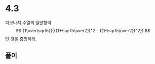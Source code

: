 # 4.3

피보나치 수열의 일반항이
$$
{1\over\sqrt5}({({1+\sqrt5\over2})^2 - ({1-\sqrt5\over2})^2})
$$
인 것을 증명하라.

## 풀이

